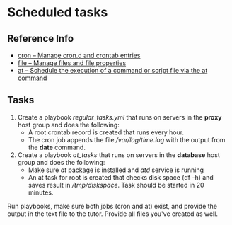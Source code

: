 # Scheduled tasks

## Reference Info

* [cron – Manage cron.d and crontab entries](https://docs.ansible.com/ansible/latest/modules/cron_module.html#cron-module)
* [file – Manage files and file properties](https://docs.ansible.com/ansible/latest/modules/file_module.html#file-module)
* [at – Schedule the execution of a command or script file via the at command](https://docs.ansible.com/ansible/latest/collections/ansible/posix/at_module.html)


## Tasks

1. Create a playbook _regular\_tasks.yml_ that runs on servers in the **proxy** host group and does the following:
    * A root crontab record is created that runs every hour.
    * The cron job appends the file _/var/log/time.log_ with the output from the **date** command.
2. Create a playbook _at\_tasks_ that runs on servers in the **database** host group and does the following:
    * Make sure _at_ package is installed and _atd_ service is running
    * An at task for root is created that checks disk space (df -h) and saves result in _/tmp/diskspace_. Task should be started in 20 minutes.

Run playbooks, make sure both jobs (cron and at) exist, and provide the output in the text file to the tutor. Provide all files you've created as well. 